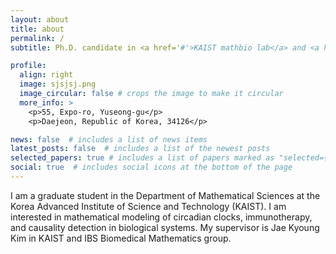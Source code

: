 ```yaml
---
layout: about
title: about
permalink: /
subtitle: Ph.D. candidate in <a href='#'>KAIST mathbio lab</a> and <a href='https://www.ibs.re.kr/bimag/'>IBS BIMAG</a>.

profile:
  align: right
  image: sjsjsj.png
  image_circular: false # crops the image to make it circular
  more_info: >
    <p>55, Expo-ro, Yuseong-gu</p>
    <p>Daejeon, Republic of Korea, 34126</p>

news: false  # includes a list of news items
latest_posts: false  # includes a list of the newest posts
selected_papers: true # includes a list of papers marked as "selected={true}"
social: true  # includes social icons at the bottom of the page
---
```


I am a graduate student in the Department of Mathematical Sciences at the Korea Advanced Institute of Science and Technology (KAIST). I am interested in mathematical modeling of circadian clocks, immunotherapy, and causality detection in biological systems.
My supervisor is Jae Kyoung Kim in KAIST and IBS Biomedical Mathematics group.

